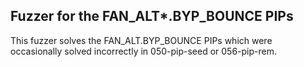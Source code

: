 Fuzzer for the FAN_ALT*.BYP_BOUNCE PIPs 
---------------------------------------

This fuzzer solves the FAN_ALT.BYP_BOUNCE PIPs which were occasionally solved incorrectly in 050-pip-seed or 056-pip-rem.
